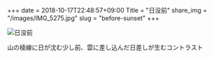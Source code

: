 +++
date  = 2018-10-17T22:48:57+09:00
Title = "日没前"
share_img = "/images/IMG_5275.jpg"
slug = "before-sunset"
+++

![日没前](/images/IMG_5275.jpg)

山の稜線に日が沈む少し前、雲に差し込んだ日差しが生むコントラスト